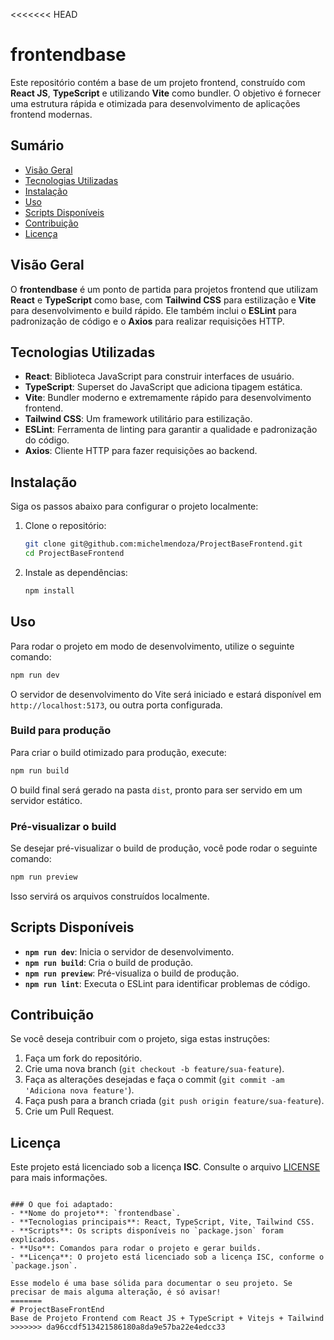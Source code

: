 <<<<<<< HEAD
# frontendbase

Este repositório contém a base de um projeto frontend, construído com **React JS**, **TypeScript** e utilizando **Vite** como bundler. O objetivo é fornecer uma estrutura rápida e otimizada para desenvolvimento de aplicações frontend modernas.

## Sumário

- [Visão Geral](#visão-geral)
- [Tecnologias Utilizadas](#tecnologias-utilizadas)
- [Instalação](#instalação)
- [Uso](#uso)
- [Scripts Disponíveis](#scripts-disponíveis)
- [Contribuição](#contribuição)
- [Licença](#licença)

## Visão Geral

O **frontendbase** é um ponto de partida para projetos frontend que utilizam **React** e **TypeScript** como base, com **Tailwind CSS** para estilização e **Vite** para desenvolvimento e build rápido. Ele também inclui o **ESLint** para padronização de código e o **Axios** para realizar requisições HTTP.

## Tecnologias Utilizadas

- **React**: Biblioteca JavaScript para construir interfaces de usuário.
- **TypeScript**: Superset do JavaScript que adiciona tipagem estática.
- **Vite**: Bundler moderno e extremamente rápido para desenvolvimento frontend.
- **Tailwind CSS**: Um framework utilitário para estilização.
- **ESLint**: Ferramenta de linting para garantir a qualidade e padronização do código.
- **Axios**: Cliente HTTP para fazer requisições ao backend.

## Instalação

Siga os passos abaixo para configurar o projeto localmente:

1. Clone o repositório:

   ```bash
   git clone git@github.com:michelmendoza/ProjectBaseFrontend.git
   cd ProjectBaseFrontend
   ```

2. Instale as dependências:

   ```bash
   npm install
   ```

## Uso

Para rodar o projeto em modo de desenvolvimento, utilize o seguinte comando:

```bash
npm run dev
```

O servidor de desenvolvimento do Vite será iniciado e estará disponível em `http://localhost:5173`, ou outra porta configurada.

### Build para produção

Para criar o build otimizado para produção, execute:

```bash
npm run build
```

O build final será gerado na pasta `dist`, pronto para ser servido em um servidor estático.

### Pré-visualizar o build

Se desejar pré-visualizar o build de produção, você pode rodar o seguinte comando:

```bash
npm run preview
```

Isso servirá os arquivos construídos localmente.

## Scripts Disponíveis

- **`npm run dev`**: Inicia o servidor de desenvolvimento.
- **`npm run build`**: Cria o build de produção.
- **`npm run preview`**: Pré-visualiza o build de produção.
- **`npm run lint`**: Executa o ESLint para identificar problemas de código.

## Contribuição

Se você deseja contribuir com o projeto, siga estas instruções:

1. Faça um fork do repositório.
2. Crie uma nova branch (`git checkout -b feature/sua-feature`).
3. Faça as alterações desejadas e faça o commit (`git commit -am 'Adiciona nova feature'`).
4. Faça push para a branch criada (`git push origin feature/sua-feature`).
5. Crie um Pull Request.

## Licença

Este projeto está licenciado sob a licença **ISC**. Consulte o arquivo [LICENSE](LICENSE) para mais informações.
```

### O que foi adaptado:
- **Nome do projeto**: `frontendbase`.
- **Tecnologias principais**: React, TypeScript, Vite, Tailwind CSS.
- **Scripts**: Os scripts disponíveis no `package.json` foram explicados.
- **Uso**: Comandos para rodar o projeto e gerar builds.
- **Licença**: O projeto está licenciado sob a licença ISC, conforme o `package.json`.

Esse modelo é uma base sólida para documentar o seu projeto. Se precisar de mais alguma alteração, é só avisar!
=======
# ProjectBaseFrontEnd
Base de Projeto Frontend com React JS + TypeScript + Vitejs + Tailwind
>>>>>>> da96ccdf513421586180a8da9e57ba22e4edcc33
